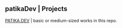 ## patikaDev | Projects

[PATIKA.DEV](http://www.patika.dev "PATIKA.DEV") | basic or medium-sized works in this repo.

